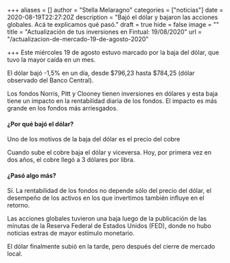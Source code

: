 +++
aliases = []
author = "Stella Melaragno"
categories = ["noticias"]
date = 2020-08-19T22:27:20Z
description = "Bajó el dólar y bajaron las acciones globales. Acá te explicamos qué pasó."
draft = true
hide = false
image = ""
title = "Actualización de tus inversiones en Fintual: 19/08/2020"
url = "/actualizacion-de-mercado-19-de-agosto-2020"

+++
Este miércoles 19 de agosto estuvo marcado por la baja del dólar, que tuvo la mayor caída en un mes.

El dólar bajó -1,5% en un día, desde $796,23 hasta $784,25 (dólar observado del Banco Central).

Los fondos Norris, Pitt y Clooney tienen inversiones en dólares y esta baja tiene un impacto en la rentabilidad diaria de los fondos. El impacto es más grande en los fondos más arriesgados.

#### ¿Por qué bajó el dólar?

Uno de los motivos de la baja del dólar es el precio del cobre

Cuando sube el cobre baja el dólar y viceversa. Hoy, por primera vez en dos años, el cobre llegó a 3 dólares por libra.

#### ¿Pasó algo más?

Sí. La rentabilidad de los fondos no depende sólo del precio del dólar, el desempeño de los activos en los que invertimos también influye en el retorno.

Las acciones globales tuvieron una baja luego de la publicación de las minutas de la Reserva Federal de Estados Unidos (FED), donde no hubo noticias extras de mayor estímulo monetario.

El dólar finalmente subió en la tarde, pero después del cierre de mercado local.